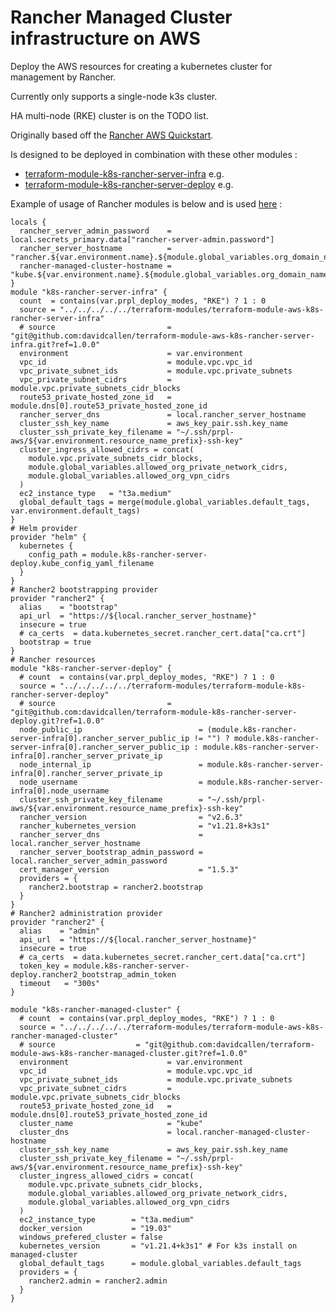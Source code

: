 Rancher Managed Cluster infrastructure on AWS
==============================================
Deploy the AWS resources for creating a kubernetes cluster for management by Rancher.

Currently only supports a single-node k3s cluster.

HA multi-node (RKE) cluster is on the TODO list.  

Originally based off the [Rancher AWS Quickstart](https://github.com/rancher/quickstart/tree/master/aws). 

Is designed to be deployed in combination with these other modules :
- [terraform-module-k8s-rancher-server-infra](https://github.com/davidcallen/terraform-module-k8s-rancher-server-infra) e.g.
- [terraform-module-k8s-rancher-server-deploy](https://github.com/davidcallen/terraform-module-k8s-rancher-server-deploy) e.g.

Example of usage of Rancher modules is below and is used [here](https://github.com/davidcallen/parkrunpointsleague/blob/master/deploy/aws/terraform/backbone/k8s-cluster-rancher.tf) :
 
```hcl-terraform
locals {
  rancher_server_admin_password    = local.secrets_primary.data["rancher-server-admin.password"]
  rancher_server_hostname          = "rancher.${var.environment.name}.${module.global_variables.org_domain_name}"
  rancher-managed-cluster-hostname = "kube.${var.environment.name}.${module.global_variables.org_domain_name}"
}
module "k8s-rancher-server-infra" {
  count  = contains(var.prpl_deploy_modes, "RKE") ? 1 : 0
  source = "../../../../../terraform-modules/terraform-module-aws-k8s-rancher-server-infra"
  # source                         = "git@github.com:davidcallen/terraform-module-aws-k8s-rancher-server-infra.git?ref=1.0.0"
  environment                      = var.environment
  vpc_id                           = module.vpc.vpc_id
  vpc_private_subnet_ids           = module.vpc.private_subnets
  vpc_private_subnet_cidrs         = module.vpc.private_subnets_cidr_blocks
  route53_private_hosted_zone_id   = module.dns[0].route53_private_hosted_zone_id
  rancher_server_dns               = local.rancher_server_hostname
  cluster_ssh_key_name             = aws_key_pair.ssh.key_name
  cluster_ssh_private_key_filename = "~/.ssh/prpl-aws/${var.environment.resource_name_prefix}-ssh-key"
  cluster_ingress_allowed_cidrs = concat(
    module.vpc.private_subnets_cidr_blocks,
    module.global_variables.allowed_org_private_network_cidrs,
    module.global_variables.allowed_org_vpn_cidrs
  )
  ec2_instance_type   = "t3a.medium"
  global_default_tags = merge(module.global_variables.default_tags, var.environment.default_tags)
}
# Helm provider
provider "helm" {
  kubernetes {
    config_path = module.k8s-rancher-server-deploy.kube_config_yaml_filename
  }
}
# Rancher2 bootstrapping provider
provider "rancher2" {
  alias    = "bootstrap"
  api_url  = "https://${local.rancher_server_hostname}"
  insecure = true
  # ca_certs  = data.kubernetes_secret.rancher_cert.data["ca.crt"]
  bootstrap = true
}
# Rancher resources
module "k8s-rancher-server-deploy" {
  # count  = contains(var.prpl_deploy_modes, "RKE") ? 1 : 0
  source = "../../../../../terraform-modules/terraform-module-k8s-rancher-server-deploy"
  # source                         = "git@github.com:davidcallen/terraform-module-k8s-rancher-server-deploy.git?ref=1.0.0"
  node_public_ip                          = (module.k8s-rancher-server-infra[0].rancher_server_public_ip != "") ? module.k8s-rancher-server-infra[0].rancher_server_public_ip : module.k8s-rancher-server-infra[0].rancher_server_private_ip
  node_internal_ip                        = module.k8s-rancher-server-infra[0].rancher_server_private_ip
  node_username                           = module.k8s-rancher-server-infra[0].node_username
  cluster_ssh_private_key_filename        = "~/.ssh/prpl-aws/${var.environment.resource_name_prefix}-ssh-key"
  rancher_version                         = "v2.6.3"
  rancher_kubernetes_version              = "v1.21.8+k3s1"
  rancher_server_dns                      = local.rancher_server_hostname
  rancher_server_bootstrap_admin_password = local.rancher_server_admin_password
  cert_manager_version                    = "1.5.3"
  providers = {
    rancher2.bootstrap = rancher2.bootstrap
  }
}
# Rancher2 administration provider
provider "rancher2" {
  alias    = "admin"
  api_url  = "https://${local.rancher_server_hostname}"
  insecure = true
  # ca_certs  = data.kubernetes_secret.rancher_cert.data["ca.crt"]
  token_key = module.k8s-rancher-server-deploy.rancher2_bootstrap_admin_token
  timeout   = "300s"
}

module "k8s-rancher-managed-cluster" {
  # count  = contains(var.prpl_deploy_modes, "RKE") ? 1 : 0
  source = "../../../../../terraform-modules/terraform-module-aws-k8s-rancher-managed-cluster"
  # source                  = "git@github.com:davidcallen/terraform-module-aws-k8s-rancher-managed-cluster.git?ref=1.0.0"
  environment                      = var.environment
  vpc_id                           = module.vpc.vpc_id
  vpc_private_subnet_ids           = module.vpc.private_subnets
  vpc_private_subnet_cidrs         = module.vpc.private_subnets_cidr_blocks
  route53_private_hosted_zone_id   = module.dns[0].route53_private_hosted_zone_id
  cluster_name                     = "kube"
  cluster_dns                      = local.rancher-managed-cluster-hostname
  cluster_ssh_key_name             = aws_key_pair.ssh.key_name
  cluster_ssh_private_key_filename = "~/.ssh/prpl-aws/${var.environment.resource_name_prefix}-ssh-key"
  cluster_ingress_allowed_cidrs = concat(
    module.vpc.private_subnets_cidr_blocks,
    module.global_variables.allowed_org_private_network_cidrs,
    module.global_variables.allowed_org_vpn_cidrs
  )
  ec2_instance_type        = "t3a.medium"
  docker_version           = "19.03"
  windows_prefered_cluster = false
  kubernetes_version       = "v1.21.4+k3s1" # For k3s install on managed-cluster
  global_default_tags      = module.global_variables.default_tags
  providers = {
    rancher2.admin = rancher2.admin
  }
}
```  